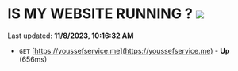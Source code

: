 # IS MY WEBSITE RUNNING ? [![](https://img.shields.io/static/v1?label=Sponsor&message=%E2%9D%A4&logo=GitHub&color=%23fe8e86)](https://github.com/sponsors/<username>)

Last updated: **11/8/2023, 10:16:32 AM**

- `GET` [https://youssefservice.me](https://youssefservice.me) - **Up** (656ms)
